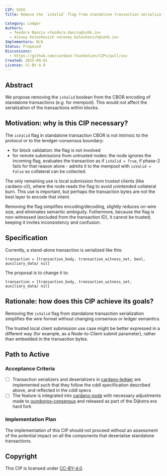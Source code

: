 ```yaml
---
CIP: XXXX
Title: Remove the `isValid` flag from standalone transaction serialization

Category: Ledger
Authors:
  - Teodora Danciu <teodora.danciu@iohk.io>
  - Alexey Kuleshevich <alexey.kuleshevich@iohk.io>
Implementors: N/A
Status: Proposed
Discussions:
  - https://github.com/cardano-foundation/CIPs/pull/xxx
Created: 2025-09-01
License: CC-BY-4.0
---
```


## Abstract

We propose removing the `isValid` boolean from the CBOR encoding of standalone transactions (e.g. for mempool).
This would not affect the serialization of the transactions within blocks.

## Motivation: why is this CIP necessary?

The `isValid` flag in standalone transaction CBOR is not intrinsic to the protocol or to the lendger-consensus boundary:
  * for block validation: the flag is not involved
  * for remote submissions from untrusted nodes: the node ignores the incoming flag, evaluates the transaction as if `isValid = True`, if phase-2 fails for that reason alone - admits it to the mempool with `isValid = False` so collateral can be collected.

The only remaining use is local submission from trusted clients (like cardano-cli), where the node reads the flag to avoid unintended collateral burn.
This use is important, but perhaps the transaction bytes are not the best layer to encode that intent.

Removing the flag simplifies encoding/decoding, slightly reduces on-wire size, and eliminates semantic ambiguity. Futhermore, because the flag is non-witnessed (excluded from the transaction ID), it cannot be trusted; keeping it invites inconsistency and confusion.

## Specification

Currently, a stand-alone transaction is serialized like this:

```cddl
transaction = [transaction_body, transaction_witness_set, bool, auxiliary_data/ nil]
```

The proposal is to change it to:
```cddl
transaction = [transaction_body, transaction_witness_set, auxiliary_data/ nil]
```

## Rationale: how does this CIP achieve its goals?

Removing the `isValid` flag from standalone transaction serialization simplifies the wire format without changing consensus or ledger semantics.

The trusted local client submission use case might be better expressed in a different way (for example, as a Node-to-Client submit parameter), rather than embedded in the transaction bytes.

## Path to Active

### Acceptance Criteria

- [ ] Transaction serializers and deserializers in [cardano-ledger](https://github.com/IntersectMBO/cardano-ledger) are implemented such that they follow the cddl specification described above, and reflected in the cddl specs
- [ ] The feature is integrated into [cardano-node](https://github.com/IntersectMBO/cardano-node) with necessary adjustments made to [ouroboros-consensus](https://github.com/IntersectMBO/ouroboros-consensus) and released as part of the Dijkstra era hard fork

### Implementation Plan

The implementation of this CIP should not proceed without an assessment of the potential impact on all the components that deserialise standalone transactions.

## Copyright

This CIP is licensed under [CC-BY-4.0](https://creativecommons.org/licenses/by/4.0/legalcode).
